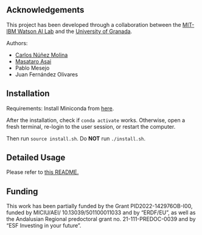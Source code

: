 ## Acknowledgements
This project has been developed through a collaboration between the [MIT-IBM Watson AI Lab](https://mitibmwatsonailab.mit.edu/) and the [University of Granada](https://www.ugr.es/).

Authors:
 - [Carlos Núñez Molina](https://github.com/TheAeryan)
 - [Masataro Asai](https://github.com/guicho271828/)
 - Pablo Mesejo
 - Juan Fernández Olivares

## Installation

Requirements: Install Miniconda from [here](https://docs.anaconda.com/free/miniconda/).

After the installation, check if `conda activate` works.
Otherwise, open a fresh terminal, re-login to the user session, or restart the computer.

Then run `source install.sh`. Do **NOT** run `./install.sh`.




## Detailed Usage

Please refer to [this README.](experiments/README.org)

## Funding

This work has been partially funded by the Grant PID2022-142976OB-I00,
funded by MICIU/AEI/ 10.13039/501100011033 and by “ERDF/EU”,
as well as the Andalusian Regional predoctoral grant no. 21-111-PREDOC-0039 and by “ESF Investing in your future”.
